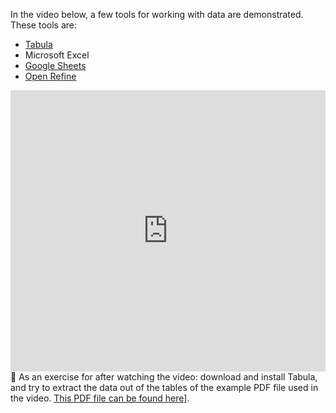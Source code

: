 In the video below, a few tools for working with data are demonstrated. These tools are:

- [Tabula](https://tabula.technology/)
- Microsoft Excel
- [Google Sheets](https://www.google.com/sheets)
- [Open Refine](https://openrefine.org/)

<iframe width="100%" height="450" src="https://www.youtube.com/embed/DrbfRi2N-tE" title="YouTube video player" frameborder="0" allow="accelerometer; autoplay; clipboard-write; encrypted-media; gyroscope; picture-in-picture; web-share" allowfullscreen></iframe>

<aside>
🔎 As an exercise for after watching the video: download and install Tabula, and try to extract the data out of the tables of the example PDF file used in the video. <a href="https://ec.europa.eu/eurostat/documents/2995521/14636032/4-13052022-AP-EN.pdf/856c2d2a-adc3-25ee-66d5-f4aacc90c5b5?t=1652362973659">This PDF file can be found here]</a>.

</aside>